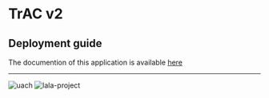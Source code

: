 # TrAC v2

## Deployment guide

The documention of this application is available [here](https://docs.google.com/document/d/1eomBOgMSfEQt_Michsk9JTHdP1Xh45IKILQrXJjAAu4/edit?usp=sharing)

---

![uach](https://i.imgur.com/buBWgWU.jpg)
![lala-project](https://www.lalaproject.org/wp-content/uploads/2019/04/cropped-banner_web_page-07-5.png)
